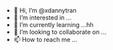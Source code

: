 - 👋 Hi, I’m @xdannytran
- 👀 I’m interested in ...
- 🌱 I’m currently learning ...hh
- 💞️ I’m looking to collaborate on ...
- 📫 How to reach me ...

<!---
xdannytran/xdannytran is a ✨ special ✨ repository because its `README.md` (this file) appears on your GitHub profile.
You can click the Preview link to take a look at your changes.
--->

